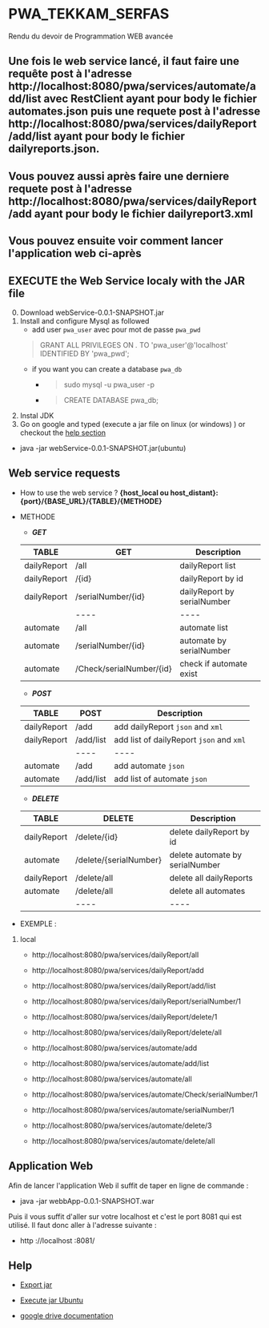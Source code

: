 # PWA_TEKKAM_SERFAS
Rendu du devoir de Programmation WEB avancée

## Une fois le web service lancé, il faut faire une requête post à l'adresse http://localhost:8080/pwa/services/automate/add/list avec RestClient ayant pour body le fichier automates.json puis une requete post à l'adresse http://localhost:8080/pwa/services/dailyReport/add/list ayant pour body le fichier dailyreports.json.
## Vous pouvez aussi après faire une derniere requete post à l'adresse http://localhost:8080/pwa/services/dailyReport/add ayant pour body le fichier dailyreport3.xml
## Vous pouvez ensuite voir comment lancer l'application web ci-après

## EXECUTE the Web Service localy with the JAR file

0. Download webService-0.0.1-SNAPSHOT.jar
1. Install and configure Mysql as followed
    * add user `pwa_user` avec pour mot de passe `pwa_pwd` 
     >GRANT ALL PRIVILEGES ON *.* TO 'pwa_user'@'localhost' IDENTIFIED BY 'pwa_pwd';
    * if you want you can create a database `pwa_db`
        - >sudo mysql -u pwa_user -p
        - >CREATE DATABASE pwa_db;
2. Instal JDK
3. Go on google and typed (execute a jar file on linux (or windows) ) or checkout the [help section ](#Help)
* java -jar webService-0.0.1-SNAPSHOT.jar(ubuntu)

## Web service requests

- How to use the web service ?
    **{host_local ou host_distant}:{port}/{BASE_URL}/{TABLE}/{METHODE}**

- METHODE
    * ***GET***

    | TABLE | GET                   | Description               | 
    | ----  | ----                  | ----                      |
    |dailyReport	| /all               | dailyReport list         |
    |dailyReport	| /{id}              |  dailyReport by id       |
    |dailyReport	| /serialNumber/{id} | dailyReport by serialNumber |
    |    	| ----                  | ----                      |
    |automate   	| /all                  | automate list              |
    |automate	| /serialNumber/{id}    | automate by serialNumber |
    |automate	| /Check/serialNumber/{id} | check if automate exist |
    
    * ***POST***

    | TABLE | POST                  | Description               | 
    | ----  | ----                  | ----                      |
    |dailyReport	| /add                 | add dailyReport `json` and `xml`  |
     |dailyReport	| /add/list                | add list of dailyReport `json` and `xml`  |
    |	            | ----                  | ----                      |
    |automate	| /add                 | add automate `json`  |
    |automate	| /add/list                 | add list of automate `json`  |
    
     
    * ***DELETE***

    | TABLE | DELETE                  | Description               | 
    | ----  | ----                  | ----                      |
    |dailyReport	| /delete/{id}         | delete dailyReport by id  |
    |automate   	| /delete/{serialNumber} | delete automate by serialNumber  |
    |dailyReport	| /delete/all         | delete all dailyReports  |
    |automate   	| /delete/all | delete all automates |
    |	            | ----                  | ----                      |


- EXEMPLE :
1. local
    * http://localhost:8080/pwa/services/dailyReport/all
    * http://localhost:8080/pwa/services/dailyReport/add
    * http://localhost:8080/pwa/services/dailyReport/add/list    
    * http://localhost:8080/pwa/services/dailyReport/serialNumber/1
    * http://localhost:8080/pwa/services/dailyReport/delete/1
    * http://localhost:8080/pwa/services/dailyReport/delete/all
    
    * http://localhost:8080/pwa/services/automate/add
    * http://localhost:8080/pwa/services/automate/add/list
    * http://localhost:8080/pwa/services/automate/all
    * http://localhost:8080/pwa/services/automate/Check/serialNumber/1
    * http://localhost:8080/pwa/services/automate/serialNumber/1
    * http://localhost:8080/pwa/services/automate/delete/3
    * http://localhost:8080/pwa/services/automate/delete/all

## Application Web

Afin de lancer l'application Web il suffit de taper en ligne de commande : 

- java -jar webbApp-0.0.1-SNAPSHOT.war
   
Puis il vous suffit d'aller sur votre localhost et c'est le port 8081 qui est utilisé. Il faut donc aller à l'adresse suivante :

- http ://localhost :8081/

## Help

* [Export jar](https://www.youtube.com/watch?v=qDTUYkaXAEc)
* [Execute jar Ubuntu](https://askubuntu.com/questions/101746/how-can-i-execute-a-jar-file-from-the-terminal)

* [google drive documentation](https://drive.google.com/drive/folders/1PR4mM98NHjPSkyEAsH8Las0ueLAN4RAo?usp=sharing)
